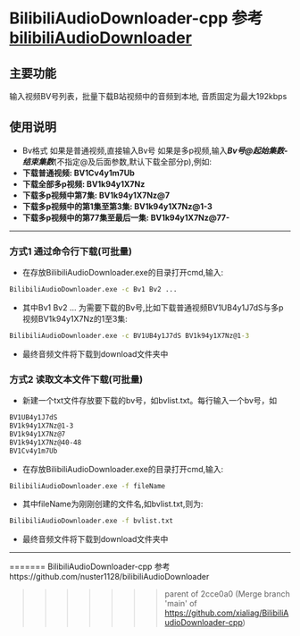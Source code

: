 # BilibiliAudioDownloader-cpp 参考[bilibiliAudioDownloader](https://github.com/nuster1128/bilibiliAudioDownloader)

## 主要功能
输入视频BV号列表，批量下载B站视频中的音频到本地, 音质固定为最大192kbps
## 使用说明

- Bv格式
如果是普通视频,直接输入Bv号
如果是多p视频,输入***Bv号@起始集数-结束集数***(不指定@及后面参数,默认下载全部分p),例如:
- **下载普通视频: BV1Cv4y1m7Ub**
- **下载全部多p视频: BV1k94y1X7Nz**
- **下载多p视频中第7集: BV1k94y1X7Nz@7**
- **下载多p视频中的第1集至第3集: BV1k94y1X7Nz@1-3**
- **下载多p视频中的第77集至最后一集: BV1k94y1X7Nz@77-**

---

### 方式1 通过命令行下载(可批量)
- 在存放BilibiliAudioDownloader.exe的目录打开cmd,输入:
``` cmd
BilibiliAudioDownloader.exe -c Bv1 Bv2 ...
```

- 其中Bv1 Bv2 ... 为需要下载的Bv号,比如下载普通视频BV1UB4y1J7dS与多p视频BV1k94y1X7Nz的1至3集:
``` cmd
BilibiliAudioDownloader.exe -c BV1UB4y1J7dS BV1k94y1X7Nz@1-3
```

- 最终音频文件将下载到download文件夹中

### 方式2 读取文本文件下载(可批量)

- 新建一个txt文件存放要下载的bv号，如bvlist.txt。每行输入一个bv号，如
``` txt
BV1UB4y1J7dS
BV1k94y1X7Nz@1-3
BV1k94y1X7Nz@7
BV1k94y1X7Nz@40-48
BV1Cv4y1m7Ub
```
- 在存放BilibiliAudioDownloader.exe的目录打开cmd,输入:
``` cmd
BilibiliAudioDownloader.exe -f fileName
```
- 其中fileName为刚刚创建的文件名,如bvlist.txt,则为:
``` cmd
BilibiliAudioDownloader.exe -f bvlist.txt
```

- 最终音频文件将下载到download文件夹中

---
=======
BilibiliAudioDownloader-cpp 参考https://github.com/nuster1128/bilibiliAudioDownloader
>>>>>>> parent of 2cce0a0 (Merge branch 'main' of https://github.com/xialiag/BilibiliAudioDownloader-cpp)
